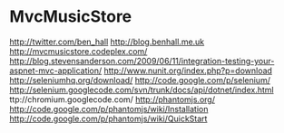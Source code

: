 MvcMusicStore
=============

http://twitter.com/ben_hall
http://blog.benhall.me.uk
http://mvcmusicstore.codeplex.com/
http://blog.stevensanderson.com/2009/06/11/integration-testing-your-aspnet-mvc-application/
http://www.nunit.org/index.php?p=download
http://seleniumhq.org/download/
http://code.google.com/p/selenium/
http://selenium.googlecode.com/svn/trunk/docs/api/dotnet/index.html
ttp://chromium.googlecode.com/
http://phantomjs.org/
http://code.google.com/p/phantomjs/wiki/Installation
http://code.google.com/p/phantomjs/wiki/QuickStart